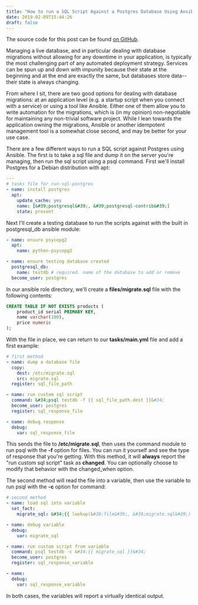 ```yaml
---
title: "How to run a SQL Script Against a Postgres Database Using Ansible"
date: 2019-02-09T15:44:26
draft: false
---
```


The source code for this post can be found [on GitHub](https://github.com/nfisher23/run-sql-ansible-postgres).

Managing a live database, and in particular dealing with database migrations without allowing for any downtime in your application, is typically the most challenging part of any automated deployment strategy. Services can be spun up and down with impunity because their state at the beginning and at the end are exactly the same, but databases store data--their state is always changing.

From where I sit, there are two good options for dealing with database migrations: at an application level (e.g. a startup script when you connect with a service) or using a tool like Ansible. Either one of them allow you to write automation for the migrations, which is (in my opinion) non-negotiable for maintaining any non-trivial software project. While I lean towards the application owning the migrations, Ansible or another idempotent management tool is a somewhat close second, and may be better for your use case.

There are a few different ways to run a SQL script against Postgres using Ansible. The first is to take a sql file and dump it on the server you&#39;re managing, then run the sql script using a psql command. First we&#39;ll install Postgres for a Debian distribution with apt:

```yaml
---
# tasks file for run-sql-postgres
- name: install postgres
  apt:
    update_cache: yes
    name: [&#39;postgresql&#39;, &#39;postgresql-contrib&#39;]
    state: present
```

Next I&#39;ll create a testing database to run the scripts against with the built in postgresql\_db ansible module:

```yaml
- name: ensure psycopg2
  apt:
    name: python-psycopg2

- name: ensure testing database created
  postgresql_db:
    name: testdb # required. name of the database to add or remove
  become_user: postgres

```

In our ansible role directory, we&#39;ll create a **files/migrate.sql** file with the following contents:

```sql
CREATE TABLE IF NOT EXISTS products (
    product_id serial PRIMARY KEY,
    name varchar(100),
    price numeric
);

```

With the file in place, we can return to our **tasks/main.yml** file and add a first example:

```yaml
# first method
- name: dump a database file
  copy:
    dest: /etc/migrate.sql
    src: migrate.sql
  register: sql_file_path

- name: run custom sql script
  command: &#34;psql testdb -f {{ sql_file_path.dest }}&#34;
  become_user: postgres
  register: sql_response_file

- name: debug response
  debug:
    var: sql_response_file

```

This sends the file to **/etc/migrate.sql**, then uses the command module to run psql with the **-f** option for files. You can run it yourself and see the type of response that you&#39;re getting. With this method, it will **always** report the &#34;run custom sql script&#34; task as **changed**. You can optionally choose to modify that behavior with the changed\_when option.

The second method will read the file into a variable, then use the variable to run psql with the **-c** option for command:

```yaml
# second method
- name: load sql into variable
  set_fact:
    migrate_sql: &#34;{{ lookup(&#39;file&#39;, &#39;migrate.sql&#39;) }}&#34;

- name: debug variable
  debug:
    var: migrate_sql

- name: run custom script from variable
  command: psql testdb -c &#34;{{ migrate_sql }}&#34;
  become_user: postgres
  register: sql_response_variable

- name:
  debug:
    var: sql_response_variable

```

In both cases, the variables will report a virtually identical output.
